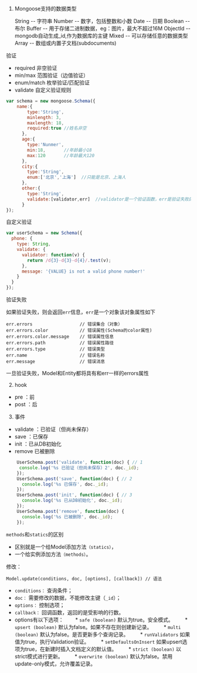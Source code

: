 1. Mongoose支持的数据类型

    String        --   字符串
    Number        --   数字，包括整数和小数
    Date          --   日期
    Boolean       --   布尔
    Buffer        --   用于存储二进制数据，eg：图片，最大不超过16M
    ObjectId      --   mongodb自动生成_id,作为数据库的主键
    Mixed         --   可以存储任意的数据类型
    Array         --   数组或内置子文档(subdocuments)

验证

- required 非空验证
- min/max 范围验证（边值验证）
- enum/match 枚举验证/匹配验证
- validate 自定义验证规则

```js
var schema = new mongoose.Schema({
    name:{
        type:'String',
        minlength: 3,
    	maxlength: 18,
        required:true //姓名非空
      },
      age:{
        type:'Nunmer',
        min:18,       //年龄最小18
        max:120       //年龄最大120
      },
      city:{
        type:'String',
        enum:['北京','上海']  //只能是北京、上海人
      },
      other:{
        type:'String',
        validate:[validator,err]  //validator是一个验证函数，err是验证失败的错误信息
      }
});
```

自定义验证

```js
var userSchema = new Schema({
  phone: {
    type: String,
    validate: {
      validator: function(v) {
        return /d{3}-d{3}-d{4}/.test(v);
      },
      message: '{VALUE} is not a valid phone number!'
    }
  }
});
```

验证失败


如果验证失败，则会返回`err`信息，`err`是一个对象该对象属性如下

    err.errors                	// 错误集合（对象）
    err.errors.color          	// 错误属性(Schema的color属性)
    err.errors.color.message  	// 错误属性信息
    err.errors.path             // 错误属性路径
    err.errors.type             // 错误类型
    err.name                	// 错误名称
    err.message                 // 错误消息


一旦验证失败，Model和Entity都将具有和err一样的errors属性

2. hook

- pre  ：前
- post ：后

3. 事件

- validate ：已验证（但尚未保存）
- save ：已保存
- init ：已从DB初始化
- remove 已被删除

```js
	UserSchema.post('validate', function(doc) { // 1
	 console.log('%s 已验证（但尚未保存）2', doc._id);
	});
	UserSchema.post('save', function(doc) { // 2
	  console.log('%s 已保存', doc._id);
	});
	UserSchema.post('init', function(doc) { // 3
	  console.log('%s 已从DB初始化', doc._id);
	});
	UserSchema.post('remove', function(doc) {
	  console.log('%s 已被删除', doc._id);
	});
```

`methods`和`statics`的区别

- 区别就是一个给Model添加方法`（statics）`，
- 一个给实例添加方法`（methods）`。

修改：

	Model.update(conditions, doc, [options], [callback]) // 语法

* `conditions：` 查询条件；
* `doc：` 需要修改的数据，不能修改主键（`_id`）；
* `options：` 控制选项；
* `callback：` 回调函数，返回的是受影响的行数。
* options有以下选项：
　　* `safe (boolean)` 默认为true。安全模式。
　　* `upsert (boolean)` 默认为false。如果不存在则创建新记录。
　　* `multi (boolean)` 默认为false。是否更新多个查询记录。
　　* `runValidators` 如果值为true，执行Validation验证。
　　* `setDefaultsOnInsert` 如果upsert选项为true，在新建时插入文档定义的默认值。
　　* `strict (boolean)` 以strict模式进行更新。
　　* `overwrite (boolean)` 默认为false。禁用update-only模式，允许覆盖记录。
